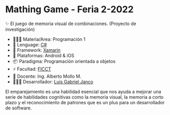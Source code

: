 <h1>Mathing Game - Feria 2-2022</h1>

✨ El juego de memoria visual de combinaciones. (Proyecto de investigación)

- 🧑🏻‍💻 Materia/Area: Programación 1
- 🚀 Lenguage: [C#](https://learn.microsoft.com/es-es/dotnet/csharp/)
- 🦾 Framework: [Xamarin](https://dotnet.microsoft.com/en-us/apps/xamarin)
- 📱 Plataformas: Android & iOS
- 📦 Paradigma: Programación orientada a objetos
- ⚡️ Facultad: [FICCT](https://www.uagrm.edu.bo/facultades/ficct)
- 💅 Docente: Ing. Alberto Mollo M.
- 🧑🏻‍💻 Desarrollador: [Luis Gabriel Janco](https://github.com/LuiSauter)

El emparejamiento es una habilidad esencial que nos ayuda a mejorar una serie de habilidades cognitivas como la memoria visual, la memoria a corto plazo y el reconocimiento de patrones que es un plus para un desarrollador de software.
